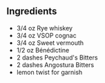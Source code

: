Ingredients
-----------

- 3/4 oz Rye whiskey
- 3/4 oz VSOP cognac
- 3/4 oz Sweet vermouth
- 1/2 oz Bénédictine
- 2 dashes Peychaud's Bitters
- 2 dashes Angostura Bitters
- lemon twist for garnish
